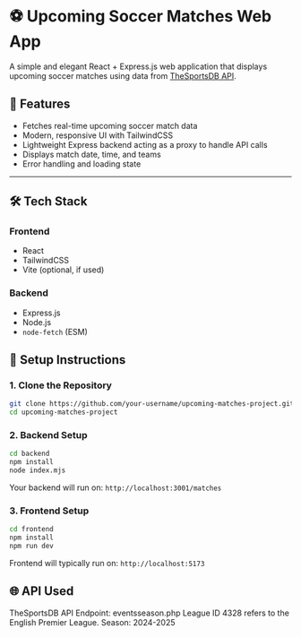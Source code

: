 
# ⚽ Upcoming Soccer Matches Web App

A simple and elegant React + Express.js web application that displays upcoming soccer matches using data from [TheSportsDB API](https://www.thesportsdb.com/documentation).

## 🚀 Features

- Fetches real-time upcoming soccer match data
- Modern, responsive UI with TailwindCSS
- Lightweight Express backend acting as a proxy to handle API calls
- Displays match date, time, and teams
- Error handling and loading state

---

## 🛠️ Tech Stack

### Frontend
- React
- TailwindCSS
- Vite (optional, if used)

### Backend
- Express.js
- Node.js
- `node-fetch` (ESM)


## 🔧 Setup Instructions

### 1. Clone the Repository

```bash
git clone https://github.com/your-username/upcoming-matches-project.git
cd upcoming-matches-project
```

### 2. Backend Setup

```bash
cd backend
npm install
node index.mjs
```

Your backend will run on: `http://localhost:3001/matches`

### 3. Frontend Setup

```bash
cd frontend
npm install
npm run dev
```


Frontend will typically run on: `http://localhost:5173`

## 🌐 API Used

TheSportsDB API
Endpoint: eventsseason.php
League ID 4328 refers to the English Premier League.
Season: 2024-2025
